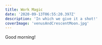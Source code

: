 ```yaml
---
title: Work Magic
date: '2020-09-13T06:55:20.397Z'
description: 'In which we give it a shot!'
coverImage: 'venusAndCrescentMoon.jpg'
---
```


Good morning!
